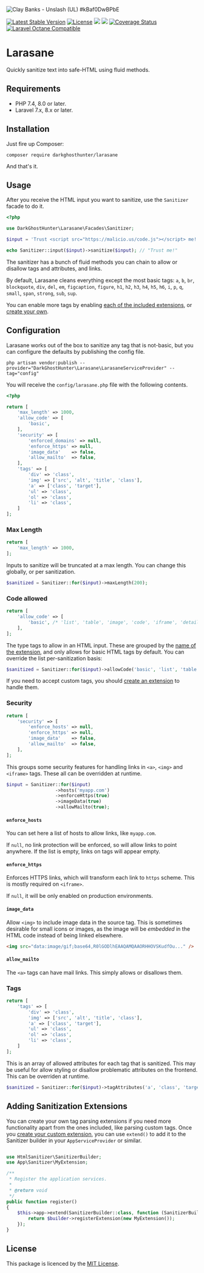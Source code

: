 ![
Clay Banks - Unslash (UL) #kBaf0DwBPbE](https://images.unsplash.com/photo-1584813470613-5b1c1cad3d69?ixlib=rb-1.2.1&ixid=eyJhcHBfaWQiOjEyMDd9&auto=format&fit=crop&w=1280&h=400&q=80)

[![Latest Stable Version](https://poser.pugx.org/darkghosthunter/larasane/v/stable)](https://packagist.org/packages/darkghosthunter/larasane) [![License](https://poser.pugx.org/darkghosthunter/larasane/license)](https://packagist.org/packages/darkghosthunter/larasane) ![](https://img.shields.io/packagist/php-v/darkghosthunter/larasane.svg) ![](https://github.com/DarkGhostHunter/Larasane/workflows/PHP%20Composer/badge.svg)  [![Coverage Status](https://coveralls.io/repos/github/DarkGhostHunter/Larasane/badge.svg?branch=master)](https://coveralls.io/github/DarkGhostHunter/Larasane?branch=master) [![Laravel Octane Compatible](https://img.shields.io/badge/Laravel%20Octane-Compatible-success?style=flat&logo=laravel)](https://github.com/laravel/octane)

# Larasane

Quickly sanitize text into safe-HTML using fluid methods.

## Requirements

* PHP 7.4, 8.0 or later.
* Laravel 7.x, 8.x or later.

## Installation

Just fire up Composer:

    composer require darkghosthunter/larasane

And that's it.

## Usage

After you receive the HTML input you want to sanitize, use the `Sanitizer` facade to do it.

```php
<?php

use DarkGhostHunter\Larasane\Facades\Sanitizer;

$input = 'Trust <script src="https://malicio.us/code.js"></script> me!';

echo Sanitizer::input($input)->sanitize($input); // "Trust me!"
```

The sanitizer has a bunch of fluid methods you can chain to allow or disallow tags and attributes, and links.

By default, Larasane cleans everything except the most basic tags: `a`, `b`, `br`, `blockquote`, `div`, `del`, `em`, `figcaption`, `figure`, `h1`, `h2`, `h3`, `h4`, `h5`, `h6`, `i`, `p`, `q`, `small`, `span`, `strong`, `sub`, `sup`.

You can enable more tags by enabling [each of the included extensions](#code-allowed), or [create your own](#adding-sanitization-extensions). 

## Configuration

Larasane works out of the box to sanitize any tag that is not-basic, but you can configure the defaults by publishing the config file.

    php artisan vendor:publish --provider="DarkGhostHunter\Larasane\LarasaneServiceProvider" --tag="config"

You will receive the `config/larasane.php` file with the following contents.

```php
<?php

return [
    'max_length' => 1000,
    'allow_code' => [
        'basic',
    ],
    'security' => [
        'enforced_domains' => null,
        'enforce_https' => null,
        'image_data'    => false,
        'allow_mailto'  => false,
    ],
    'tags' => [
        'div' => 'class',
        'img' => ['src', 'alt', 'title', 'class'],
        'a' => ['class', 'target'],
        'ul' => 'class',
        'ol' => 'class',
        'li' => 'class',
    ]
];
```

### Max Length

```php
return [
    'max_length' => 1000,
];
```

Inputs to sanitize will be truncated at a max length. You can change this globally, or per sanitization.

```php
$sanitized = Sanitizer::for($input)->maxLength(200);
```

### Code allowed

```php
return [
    'allow_code' => [
        'basic', /* 'list', 'table', 'image', 'code', 'iframe', 'details', 'extra' */
    ],
];
```

The type tags to allow in an HTML input. These are grouped by the [name of the extension](https://github.com/tgalopin/html-sanitizer/blob/1.4.0/docs/1-getting-started.md#extensions), and only allows for basic HTML tags by default. You can override the list per-sanitization basis:   

```php
$sanitized = Sanitizer::for($input)->allowCode('basic', 'list', 'table');
```

If you need to accept custom tags, you should [create an extension](#adding-sanitization-extensions) to handle them. 

### Security

```php
return [
    'security' => [
        'enforce_hosts' => null,
        'enforce_https' => null,
        'image_data'    => false,
        'allow_mailto'  => false,
    ],
];
```

This groups some security features for handling links in `<a>`, `<img>` and `<iframe>` tags. These all can be overridden at runtime.

```php
$input = Sanitizer::for($input)
                  ->hosts('myapp.com')
                  ->enforceHttps(true)
                  ->imageData(true)
                  ->allowMailto(true);
```

#### `enforce_hosts`

You can set here a list of hosts to allow links, like `myapp.com`.

If `null`, no link protection will be enforced, so will allow links to point anywhere. If the list is empty, links on tags will appear empty.

#### `enforce_https`

Enforces HTTPS links, which will transform each link to `https` scheme. This is mostly required on `<iframe>`.

If `null`, it will be only enabled on production environments. 

#### `image_data`

Allow `<img>` to include image data in the source tag. This is sometimes desirable for small icons or images, as the image will be _embedded_ in the HTML code instead of being linked elsewhere.

```html
<img src="data:image/gif;base64,R0lGODlhEAAQAMQAAORHHOVSKudfOu..." />
```

#### `allow_mailto`

The `<a>` tags can have mail links. This simply allows or disallows them.

### Tags

```php
return [
    'tags' => [
        'div' => 'class',
        'img' => ['src', 'alt', 'title', 'class'],
        'a' => ['class', 'target'],
        'ul' => 'class',
        'ol' => 'class',
        'li' => 'class',
    ]
];
```

This is an array of allowed attributes for each tag that is sanitized. This may be useful for allow styling or disallow problematic attributes on the frontend. This can be overriden at runtime.

```php
$sanitized = Sanitizer::for($input)->tagAttributes('a', 'class', 'target');
```

## Adding Sanitization Extensions

You can create your own tag parsing extensions if you need more functionality apart from the ones included, like parsing custom tags. Once you [create your custom extension](https://github.com/tgalopin/html-sanitizer/blob/1.4.0/docs/2-creating-an-extension-to-allow-custom-tags.md), you can use `extend()` to add it to the Sanitizer builder in your `AppServiceProvider` or similar.

```php

use HtmlSanitizer\SanitizerBuilder;
use App\Sanitizer\MyExtension;

/**
 * Register the application services.
 *
 * @return void
 */
public function register()
{
    $this->app->extend(SanitizerBuilder::class, function (SanitizerBuilder $builder) {
        return $builder->registerExtension(new MyExtension());
    });
}
```

## License

This package is licenced by the [MIT License](LICENSE).